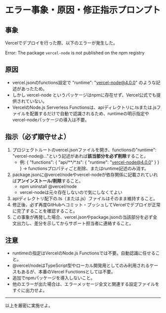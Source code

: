 # エラー事象・原因・修正指示プロンプト

## 事象
Vercelでデプロイを行った際、以下のエラーが発生した。

Error: The package `vercel-node` is not published on the npm registry

## 原因
- vercel.jsonのfunctions設定で "runtime": "vercel-node@4.0.0" のような記述があったため。
- しかし vercel-node というパッケージはnpmに存在せず、Vercel公式でも提供されていない。
- VercelのNode.js Serverless Functionsは、apiディレクトリに.tsまたは.jsファイルを配置するだけで自動で認識されるため、runtimeの明示指定やvercel-nodeパッケージの導入は不要。

## 指示（必ず順守せよ）
1. プロジェクトルートのvercel.jsonファイルを開き、functionsの"runtime": "vercel-node@..."という記述があれば**該当部分を必ず削除**すること。
   - 例: 
     {
       "functions": {
         "api/**/*.ts": {
           "runtime": "vercel-node@4.0.0"
         }
       }
     }
   → functionsプロパティごと削除、またはruntime記述のみ消す。
2. package.jsonに@vercel/nodeやvercel-nodeが依存関係に記載されていれば**アンインストール/削除**すること。
   - npm uninstall @vercel/node
   - vercel-nodeは元々存在しないので気にしなくてよい
3. apiディレクトリ配下の.ts（または.js）ファイルはそのまま維持すること。
4. 修正後、必ず再度GitHubへコミット・プッシュしてVercelでデプロイが正常に完了することを確認すること。
5. この事象が再発した場合、vercel.jsonやpackage.jsonの当該部分を必ず全文出力し、差分を示してからサポート担当者に連絡すること。

## 注意
- runtimeの指定はVercelのNode.js Functionsでは不要。自動認識に任せること。
- @vercel/nodeはTypeScript型やローカル開発用としてのみ利用されるケースもあるが、本番のVercel Functionsとしては不要。
- 追加でnpmパッケージを導入しないこと。
- 他のエラーが出た場合は、エラーメッセージ全文と関連する設定ファイルをすぐに出力せよ。

---

以上を厳密に実施せよ。
